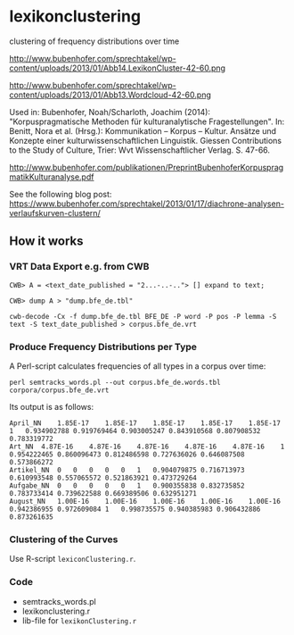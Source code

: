 # lexikonclustering
clustering of frequency distributions over time

http://www.bubenhofer.com/sprechtakel/wp-content/uploads/2013/01/Abb14.LexikonCluster-42-60.png

http://www.bubenhofer.com/sprechtakel/wp-content/uploads/2013/01/Abb13.Wordcloud-42-60.png

Used in: Bubenhofer, Noah/Scharloth, Joachim (2014): "Korpuspragmatische Methoden für kulturanalytische Fragestellungen". In: Benitt, Nora et al. (Hrsg.): Kommunikation – Korpus – Kultur. Ansätze und Konzepte einer kulturwissenschaftlichen Linguistik. Giessen Contributions to the Study of Culture, Trier: Wvt Wissenschaftlicher Verlag. S. 47-66.

http://www.bubenhofer.com/publikationen/PreprintBubenhoferKorpuspragmatikKulturanalyse.pdf

See the following blog post: https://www.bubenhofer.com/sprechtakel/2013/01/17/diachrone-analysen-verlaufskurven-clustern/

## How it works

### VRT Data Export e.g. from CWB

~~~~~~ 
CWB> A = <text_date_published = "2...-..-.."> [] expand to text;

CWB> dump A > "dump.bfe_de.tbl"

cwb-decode -Cx -f dump.bfe_de.tbl BFE_DE -P word -P pos -P lemma -S text -S text_date_published > corpus.bfe_de.vrt
~~~~~~ 

### Produce Frequency Distributions per Type

A Perl-script calculates frequencies of all types in a corpus over time:

~~~~~~
perl semtracks_words.pl --out corpus.bfe_de.words.tbl corpora/corpus.bfe_de.vrt
~~~~~~

Its output is as follows:

~~~~~~
April_NN	1.85E-17	1.85E-17	1.85E-17	1.85E-17	1.85E-17	1	0.934902788	0.919769464	0.903005247	0.843910568	0.807908532	0.783319772
Art_NN	4.87E-16	4.87E-16	4.87E-16	4.87E-16	4.87E-16	1	0.954222465	0.860096473	0.812486598	0.727636026	0.646087508	0.573866272
Artikel_NN	0	0	0	0	0	1	0.904079875	0.716713973	0.610993548	0.557065572	0.521863921	0.473729264
Aufgabe_NN	0	0	0	0	0	1	0.900355838	0.832735852	0.783733414	0.739622588	0.669389506	0.632951271
August_NN	1.00E-16	1.00E-16	1.00E-16	1.00E-16	1.00E-16	0.942386955	0.972609084	1	0.998735575	0.940385983	0.906432886	0.873261635
~~~~~~

### Clustering of the Curves

Use R-script ``lexiconClustering.r``.

### Code

  * semtracks_words.pl
  * lexikonclustering.r
  * lib-file for ``lexikonClustering.r``

